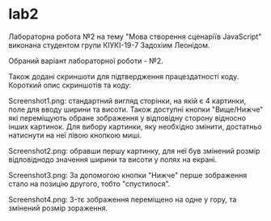 # lab2

Лабораторна робота №2 на тему "Мова створення сценаріїв JavaScript" виконана студентом групи КІУКІ-19-7 Задохіим Леонідом.

Обраний варіант лабораторної роботи - №2.

Також додані скриншоти для підтвердження працездатності коду. Короткий опис скриншотів та коду:

Screenshot1.png: стандартний вигляд сторінки, на якій є 4 картинки, поле для вводу ширини та висоти. 
Також доступні кнопки "Вище/Нижче" які переміщують обране зображення у відповідну сторону відносно інших картинок. 
Для вибору картинки, яку необхідно змінити, достатньо натиснути на неї лівою кнопкою миші.

Screenshot2.png: обравши першу картинку, для неї був змінений розмір відповіднодо значення ширини та висоти у полях на екрані.

Screenshot3.png: За допомогою кнопки "Нижче" перше зображення стало на позицію другого, тобто "спустилося".

Screenshot4.png: 3-тє зображення переміщено на одне у гору, та змінений розмір зораження.
